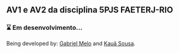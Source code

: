 ## AV1 e AV2 da disciplina 5PJS **FAETERJ-RIO**

### ⌛ Em desenvolvimento...

Being developed by: [Gabriel Melo](https://github.com/Cianeto) and [Kauã Sousa](https://github.com/kaua-sousaa/).
